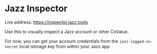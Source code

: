 # Jazz Inspector

Live address: https://inspector.jazz.tools

Use this to visually inspect a Jazz account or other CoValue.

For now, you can get your account credentials from the `jazz-logged-in-secret` local-storage key from within your Jazz app.
